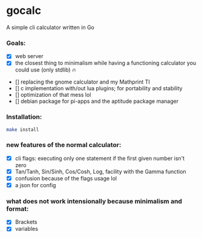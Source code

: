 # gocalc
A simple cli calculator written in Go
### Goals:
- [x] web server 
- [x] the closest thing to minimalism while having a functioning calculator you could use (only stdlib) 🔥
- [] replacing the gnome calculator and my Mathprint TI
- [] c implementation with/out lua plugins; for portability and stability
- [] optimization of that mess lol
- [] debian package for pi-apps and the aptitude package manager
### Installation:
``` bash
make install
```

### new features of the normal calculator:
- [x] cli flags: executing only one statement if the first given number isn't zero
- [x] Tan/Tanh, Sin/Sinh, Cos/Cosh, Log, facility with the Gamma function
- [x] confusion because of the flags usage lol
- [x] a json for config
### what does not work intensionally because minimalism and format:
- [x] Brackets
- [x] variables
